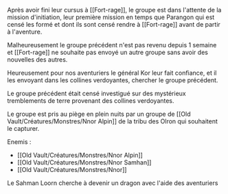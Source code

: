 Après avoir fini leur cursus à [[Fort-rage]], le groupe est dans l'attente de la mission d'initiation, leur première mission en temps que Parangon qui est censé les formé et dont ils sont censé rendre à [[Fort-rage]] avant de partir à l'aventure.

Malheureusement le groupe précédent n'est pas revenu depuis 1 semaine et [[Fort-rage]] ne souhaite pas envoyé un autre groupe sans avoir des nouvelles des autres.

Heureusement pour nos aventuriers le général Kor leur fait confiance, et il les envoyant dans les collines verdoyantes, chercher le groupe précédent.

Le groupe précédent était censé investigué sur des mystérieux tremblements de terre provenant des collines verdoyantes.

Le groupe est pris au piège en plein nuits par un groupe de [[Old Vault/Créatures/Monstres/Nnor Alpin]] de la tribu des Olron qui souhaitent le capturer.

Enemis :
- [[Old Vault/Créatures/Monstres/Nnor Alpin]]
- [[Old Vault/Créatures/Monstres/Nnor Samhan]]
- [[Old Vault/Créatures/Monstres/Nnor]]

Le Sahman Loorn cherche à devenir un dragon avec l'aide des aventuriers